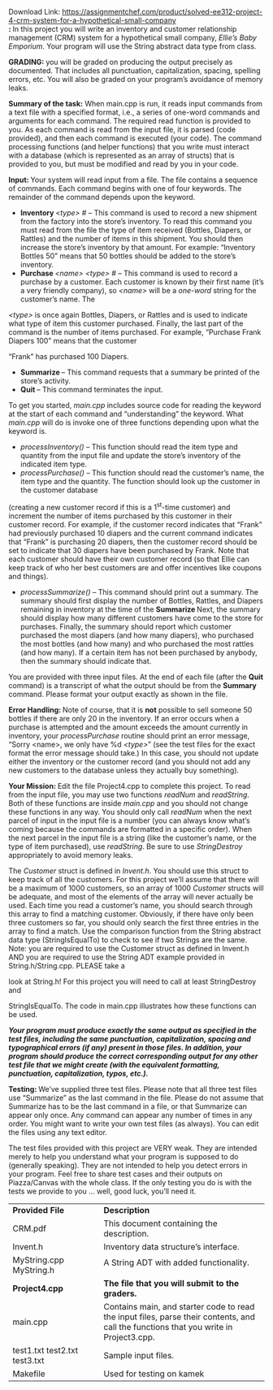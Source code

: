 Download Link: https://assignmentchef.com/product/solved-ee312-project-4-crm-system-for-a-hypothetical-small-company
<br>
<strong>: </strong>In this project you will write an inventory and customer relationship management (CRM) system for a hypothetical small company, <em>Ellie’s Baby Emporium</em>.  Your program will use the String abstract data type from class.




<strong>GRADING: </strong>you will be graded on producing the output precisely as documented.  That includes all punctuation, capitalization, spacing, spelling errors, etc.  You will also be graded on your program’s avoidance of memory leaks.




<strong>Summary of the task:</strong>  When main.cpp is run, it reads input commands from a text file with a specified format, i.e., a series of one-word commands and arguments for each command. The required read function is provided to you.  As each command is read from the input file, it is parsed (code provided), and then each command is executed (your code).  The command processing functions (and helper functions) that you write must interact with a database (which is represented as an array of structs) that is provided to you, but must be modified and read by you in your code.




<strong>Input: </strong>Your system will read input from a file. The file contains a sequence of commands. Each command begins with one of four keywords. The remainder of the command depends upon the keyword.

<ul>

 <li><strong>Inventory </strong>&lt;<em>type&gt; </em># – This command is used to record a new shipment from the factory into the store’s inventory. To read this command you must read from the file the type of item received (Bottles, Diapers, or Rattles) and the number of items in this shipment. You should then increase the store’s inventory by that amount. For example: “Inventory Bottles 50” means that 50 bottles should be added to the store’s inventory.</li>

 <li><strong>Purchase </strong><em>&lt;name&gt; &lt;type&gt; </em># – This command is used to record a purchase by a customer. Each customer is known by their first name (it’s a very friendly company), so <em>&lt;name&gt; </em>will be a <em>one-word</em> string for the customer’s name. The</li>

</ul>

<em>&lt;type&gt; </em>is once again Bottles, Diapers, or Rattles and is used to indicate what type of item this customer purchased. Finally, the last part of the command is the number of items purchased. For example, “Purchase Frank Diapers 100” means that the customer

“Frank” has purchased 100 Diapers.

<ul>

 <li><strong>Summarize </strong>– This command requests that a summary be printed of the store’s activity.</li>

 <li><strong>Quit </strong>– This command terminates the input.</li>

</ul>

To get you started, <em>main.cpp </em>includes source code for reading the keyword at the start of each command and “understanding” the keyword. What <em>main.cpp </em>will do is invoke one of three functions depending upon what the keyword is.

<ul>

 <li><em>processInventory() </em>– This function should read the item type and quantity from the input file and update the store’s inventory of the indicated item type.</li>

 <li><em>processPurchase() </em>– This function should read the customer’s name, the item type and the quantity. The function should look up the customer in the customer database</li>

</ul>

(creating a new customer record if this is a 1<sup>st</sup>-time customer) and increment the number of items purchased by this customer in their customer record. For example, if the customer record indicates that “Frank” had previously purchased 10 diapers and the current command indicates that “Frank” is purchasing 20 diapers, then the customer record should be set to indicate that 30 diapers have been purchased by Frank. Note that each customer should have their own customer record (so that Ellie can keep track of who her best customers are and offer incentives like coupons and things).

<ul>

 <li><em>processSummarize() </em>– This command should print out a summary. The summary should first display the number of Bottles, Rattles, and Diapers remaining in inventory at the time of the <strong>Summarize </strong> Next, the summary should display how many different customers have come to the store for purchases. Finally, the summary should report which customer purchased the most diapers (and how many diapers), who purchased the most bottles (and how many) and who purchased the most rattles (and how many). If a certain item has not been purchased by anybody, then the summary should indicate that.</li>

</ul>

You are provided with three input files. At the end of each file (after the <strong>Quit </strong>command) is a transcript of what the output should be from the <strong>Summary </strong>command. Please format your output exactly as shown in the file.




<strong>Error Handling: </strong>Note of course, that it is <strong>not</strong> possible to sell someone 50 bottles if there are only 20 in the inventory. If an error occurs when a purchase is attempted and the amount exceeds the amount currently in inventory, your <em>processPurchase </em>routine should print an error message, “Sorry &lt;name&gt;, we only have %d <em>&lt;type&gt;</em>” (see the test files for the exact format the error message should take.)  In this case, you should not update either the inventory or the customer record (and you should not add any new customers to the database unless they actually buy something).




<strong>Your Mission: </strong>Edit the file Project4.cpp to complete this project. To read from the input file, you may use two functions <em>readNum </em>and <em>readString</em>. Both of these functions are inside <em>main.cpp </em>and you should not change these functions in any way. You should only call <em>readNum </em>when the next parcel of input in the input file is a number (you can always know what’s coming because the commands are formatted in a specific order). When the next parcel in the input file is a string (like the customer’s name, or the type of item purchased), use <em>readString</em>.  Be sure to use <em>StringDestroy </em>appropriately to avoid memory leaks.




The <em>Customer </em>struct is defined in <em>Invent.h</em>. You should use this struct to keep track of all the customers. For this project we’ll assume that there will be a maximum of 1000 customers, so an array of 1000 <em>Customer </em>structs will be adequate, and most of the elements of the array will never actually be used. Each time you read a customer’s name, you should search through this array to find a matching customer. Obviously, if there have only been three customers so far, you should only search the first three entries in the array to find a match. Use the comparison function from the String abstract data type (StringIsEqualTo) to check to see if two Strings are the same. Note: you are required to use the Customer struct as defined in Invent.h AND you are required to use the String ADT example provided in String.h/String.cpp. PLEASE take a

look at String.h!  For this project you will need to call at least StringDestroy and

StringIsEqualTo. The code in main.cpp illustrates how these functions can be used.




<strong><em>Your program must produce exactly the same output as specified in the test files, including the same punctuation, capitalization, spacing and typographical errors (if any) present in those files. In addition, your program should produce the correct corresponding output for any other test file that we might create (with the equivalent formatting, punctuation, capitalization, typos, etc.).</em></strong>

<strong><em> </em></strong>

<strong>Testing: </strong>We’ve supplied three test files. Please note that all three test files use “Summarize” as the last command in the file.  Please do not assume that Summarize has to be the last command in a file, or that Summarize can appear only once. Any command can appear any number of times in any order.  You might want to write your own test files (as always).  You can edit the files using any text editor.




The test files provided with this project are VERY weak. They are intended merely to help you understand what your program is supposed to do (generally speaking). They are not intended to help you detect errors in your program.  Feel free to share test cases and their outputs on Piazza/Canvas with the whole class. If the only testing you do is with the tests we provide to you … well, good luck, you’ll need it.




<table width="0">

 <tbody>

  <tr>

   <td width="193"><strong>Provided File</strong></td>

   <td width="409"><strong>Description</strong></td>

  </tr>

  <tr>

   <td width="193">CRM.pdf</td>

   <td width="409">This document containing the description.</td>

  </tr>

  <tr>

   <td width="193">Invent.h</td>

   <td width="409">Inventory data structure’s interface.</td>

  </tr>

  <tr>

   <td rowspan="2" width="193">MyString.cpp MyString.h</td>

   <td width="409">A String ADT with added functionality.</td>

  </tr>

  <tr>

   <td width="409"></td>

  </tr>

  <tr>

   <td width="193"><strong>Project4.cpp </strong></td>

   <td width="409"><strong>The file that you will submit to the graders.</strong></td>

  </tr>

  <tr>

   <td width="193">main.cpp</td>

   <td width="409">Contains main, and starter code to read the input files, parse their contents, and call the functions that you write in Project3.cpp.</td>

  </tr>

  <tr>

   <td width="193">test1.txt test2.txt test3.txt</td>

   <td width="409">Sample input files.</td>

  </tr>

  <tr>

   <td width="193">Makefile</td>

   <td width="409">Used for testing on kamek</td>

  </tr>

 </tbody>

</table>


